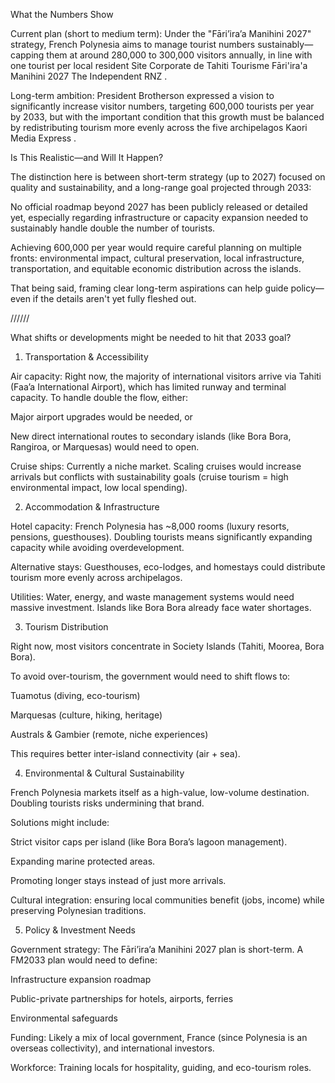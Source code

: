 What the Numbers Show

Current plan (short to medium term):
Under the "Fāri’ira’a Manihini 2027" strategy, French Polynesia aims to manage tourist numbers sustainably—capping them at around 280,000 to 300,000 visitors annually, in line with one tourist per local resident 
Site Corporate de Tahiti Tourisme
Fāri'ira'a Manihini 2027
The Independent
RNZ
.

Long-term ambition:
President Brotherson expressed a vision to significantly increase visitor numbers, targeting 600,000 tourists per year by 2033, but with the important condition that this growth must be balanced by redistributing tourism more evenly across the five archipelagos 
Kaori Media
Express
.

Is This Realistic—and Will It Happen?

The distinction here is between short-term strategy (up to 2027) focused on quality and sustainability, and a long-range goal projected through 2033:

No official roadmap beyond 2027 has been publicly released or detailed yet, especially regarding infrastructure or capacity expansion needed to sustainably handle double the number of tourists.

Achieving 600,000 per year would require careful planning on multiple fronts: environmental impact, cultural preservation, local infrastructure, transportation, and equitable economic distribution across the islands.

That being said, framing clear long-term aspirations can help guide policy—even if the details aren't yet fully fleshed out.


//////


What shifts or developments might be needed to hit that 2033 goal?

1. Transportation & Accessibility

Air capacity: Right now, the majority of international visitors arrive via Tahiti (Faa’a International Airport), which has limited runway and terminal capacity. To handle double the flow, either:

Major airport upgrades would be needed, or

New direct international routes to secondary islands (like Bora Bora, Rangiroa, or Marquesas) would need to open.

Cruise ships: Currently a niche market. Scaling cruises would increase arrivals but conflicts with sustainability goals (cruise tourism = high environmental impact, low local spending).

2. Accommodation & Infrastructure

Hotel capacity: French Polynesia has ~8,000 rooms (luxury resorts, pensions, guesthouses). Doubling tourists means significantly expanding capacity while avoiding overdevelopment.

Alternative stays: Guesthouses, eco-lodges, and homestays could distribute tourism more evenly across archipelagos.

Utilities: Water, energy, and waste management systems would need massive investment. Islands like Bora Bora already face water shortages.

3. Tourism Distribution

Right now, most visitors concentrate in Society Islands (Tahiti, Moorea, Bora Bora).

To avoid over-tourism, the government would need to shift flows to:

Tuamotus (diving, eco-tourism)

Marquesas (culture, hiking, heritage)

Australs & Gambier (remote, niche experiences)

This requires better inter-island connectivity (air + sea).

4. Environmental & Cultural Sustainability

French Polynesia markets itself as a high-value, low-volume destination. Doubling tourists risks undermining that brand.

Solutions might include:

Strict visitor caps per island (like Bora Bora’s lagoon management).

Expanding marine protected areas.

Promoting longer stays instead of just more arrivals.

Cultural integration: ensuring local communities benefit (jobs, income) while preserving Polynesian traditions.

5. Policy & Investment Needs

Government strategy: The Fāri’ira’a Manihini 2027 plan is short-term. A FM2033 plan would need to define:

Infrastructure expansion roadmap

Public-private partnerships for hotels, airports, ferries

Environmental safeguards

Funding: Likely a mix of local government, France (since Polynesia is an overseas collectivity), and international investors.

Workforce: Training locals for hospitality, guiding, and eco-tourism roles.